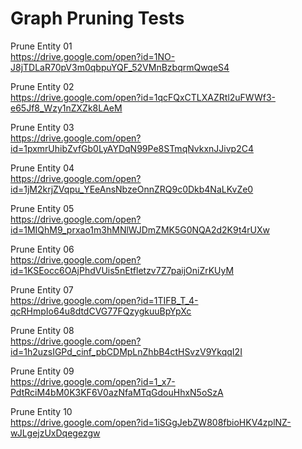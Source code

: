 # Graph Pruning Tests

Prune Entity 01  
https://drive.google.com/open?id=1NO-J8jTDLaR70pV3m0qbpuYQF_52VMnBzbqrmQwqeS4

Prune Entity 02  
https://drive.google.com/open?id=1qcFQxCTLXAZRtl2uFWWf3-e65Jf8_Wzy1nZXZk8LAeM

Prune Entity 03  
https://drive.google.com/open?id=1pxmrUhibZvfGb0LyAYDqN99Pe8STmqNvkxnJJivp2C4

Prune Entity 04  
https://drive.google.com/open?id=1jM2krjZVqpu_YEeAnsNbzeOnnZRQ9c0Dkb4NaLKvZe0

Prune Entity 05  
https://drive.google.com/open?id=1MIQhM9_prxao1m3hMNlWJDmZMK5G0NQA2d2K9t4rUXw

Prune Entity 06  
https://drive.google.com/open?id=1KSEocc6OAjPhdVUis5nEtfletzv7Z7paijOniZrKUyM

Prune Entity 07  
https://drive.google.com/open?id=1TIFB_T_4-qcRHmpIo64u8dtdCVG77FQzygkuuBpYpXc

Prune Entity 08  
https://drive.google.com/open?id=1h2uzsIGPd_cinf_pbCDMpLnZhbB4ctHSvzV9YkqqI2I

Prune Entity 09  
https://drive.google.com/open?id=1_x7-PdtRciM4bM0K3KF6V0azNfaMTqGdouHhxN5oSzA

Prune Entity 10  
https://drive.google.com/open?id=1iSGgJebZW808fbioHKV4zplNZ-wJLgejzUxDqegezgw
